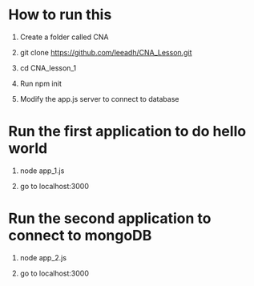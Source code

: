 # How to run this #

1) Create a folder called CNA

2) git clone https://github.com/leeadh/CNA_Lesson.git

3) cd CNA_lesson_1

4) Run npm init 

4) Modify the app.js server to connect to database

# Run the first application to do hello world # 

1) node app_1.js

2) go to localhost:3000

# Run the second application to connect to mongoDB # 

1) node app_2.js

2) go to localhost:3000



